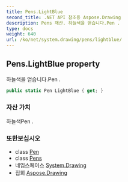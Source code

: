 ```yaml
---
title: Pens.LightBlue
second_title: .NET API 참조용 Aspose.Drawing
description: Pens 재산. 하늘색을 얻습니다.Pen .
type: docs
weight: 640
url: /ko/net/system.drawing/pens/lightblue/
---
```

## Pens.LightBlue property

하늘색을 얻습니다.Pen .

```csharp
public static Pen LightBlue { get; }
```

### 자산 가치

하늘색Pen .

### 또한보십시오

* class [Pen](../../pen/)
* class [Pens](../)
* 네임스페이스 [System.Drawing](../../pens/)
* 집회 [Aspose.Drawing](../../../)


